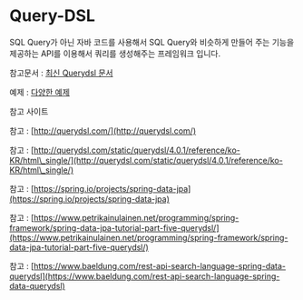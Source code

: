 # Query-DSL

SQL Query가 아닌 자바 코드를 사용해서 SQL Query와 비슷하게 만들어 주는 기능을 제공하는 API를 이용해서 쿼리를 생성해주는 프레임워크 입니다.

참고문서 : [최신 Querydsl 문서](http://querydsl.com/static/querydsl/5.0.0/reference/html\_single/)

예제 : [다양한 예제](https://github.com/querydsl/querydsl/tree/master/querydsl-collections/src/test/java/com/querydsl/collections)

참고 사이트&#x20;

참고 : [http://querydsl.com/](http://querydsl.com/)

참고 :  [http://querydsl.com/static/querydsl/4.0.1/reference/ko-KR/html\_single/](http://querydsl.com/static/querydsl/4.0.1/reference/ko-KR/html\_single/)

참고 : [https://spring.io/projects/spring-data-jpa](https://spring.io/projects/spring-data-jpa)

참고 : [https://www.petrikainulainen.net/programming/spring-framework/spring-data-jpa-tutorial-part-five-querydsl/](https://www.petrikainulainen.net/programming/spring-framework/spring-data-jpa-tutorial-part-five-querydsl/)

참고 : [https://www.baeldung.com/rest-api-search-language-spring-data-querydsl](https://www.baeldung.com/rest-api-search-language-spring-data-querydsl)

&#x20;
